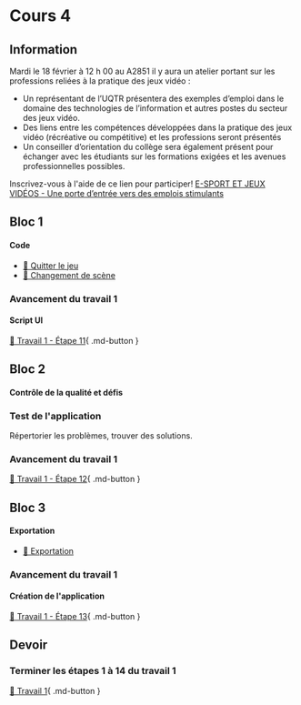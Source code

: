 # Cours 4
## Information
Mardi le 18 février à 12 h 00 au A2851 il y aura un atelier portant sur les professions reliées à la pratique des jeux vidéo :
 
- Un représentant de l’UQTR présentera des exemples d’emploi dans le domaine des technologies de l’information et autres postes du secteur des jeux vidéo.
- Des liens entre les compétences développées dans la pratique des jeux vidéo (récréative ou compétitive) et les professions seront présentés
- Un conseiller d’orientation du collège sera également présent pour échanger avec les étudiants sur les formations exigées et les avenues professionnelles possibles.

Inscrivez-vous à l'aide de ce lien pour participer! [E-SPORT ET JEUX VIDÉOS - Une porte d’entrée vers des emplois stimulants](https://can01.safelinks.protection.outlook.com/?url=https%3A%2F%2Fforms.office.com%2Fpages%2Fresponsepage.aspx%3Fid%3Dx5Wp_94QyE6V2yjtBXZFXZ5p5OQNfGJKnPQeT-3r8NFUMjZZV1FHS1BITUYxVFBXNEFGQklZUk9MVC4u%26route%3Dshorturl&data=05%7C02%7Ccoordination.tim%40cmontmorency.qc.ca%7C20203babee1a44cc3b6308dd4ba39073%7Cffa995c710de4ec895db28ed0576455d%7C0%7C0%7C638749888057074371%7CUnknown%7CTWFpbGZsb3d8eyJFbXB0eU1hcGkiOnRydWUsIlYiOiIwLjAuMDAwMCIsIlAiOiJXaW4zMiIsIkFOIjoiTWFpbCIsIldUIjoyfQ%3D%3D%7C0%7C%7C%7C&sdata=jAbIAHaGfDuPiVaVNVS404tQIaZtJiyhlmKRWwcp%2BUo%3D&reserved=0)

## Bloc 1
#### Code
- [📝 Quitter le jeu](./code/quitter_jeu.md)
- [📝 Changement de scène](./code/changement_scene.md)

### Avancement du travail 1
#### Script UI
[💼 Travail 1 - Étape 11](https://tim-montmorency.com/compendium/582-401-realite-mixte/travaux/travail1.html#11-creation-de-la-scene-menu-script-ui){ .md-button }     


## Bloc 2
#### Contrôle de la qualité et défis     

### Test de l'application
Répertorier les problèmes, trouver des solutions.

### Avancement du travail 1
[💼 Travail 1 - Étape 12](https://tim-montmorency.com/compendium/582-401-realite-mixte/travaux/travail1.html#12-defi-sera-evalue){ .md-button }     


## Bloc 3
#### Exportation
- [📝 Exportation](./unity/build.md)  

### Avancement du travail 1
#### Création de l'application
[💼 Travail 1 - Étape 13](https://tim-montmorency.com/compendium/582-401-realite-mixte/travaux/travail1.html#13-creation-de-lapplication){ .md-button }     


## Devoir

### Terminer les étapes 1 à 14 du travail 1
[💼 Travail 1](./travaux/travail1.md){ .md-button }    

